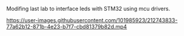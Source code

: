 Modifing last lab to interface leds with STM32 using mcu drivers.





https://user-images.githubusercontent.com/101985923/212743833-77a62b12-871b-4e23-b7f7-cbd81379b82d.mp4

